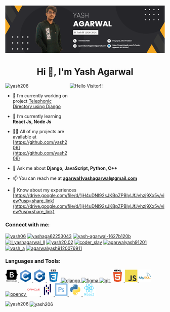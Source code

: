 ![logo](https://github.com/yash206/yash206/blob/main/bann.png)

<h1 align="center">Hi 👋, I'm Yash Agarwal</h1>

<img align="right" alt="Hello Visitor!!" width="300" height="250" src="https://enacteservices.com/wp-content/themes/twentytwenty/images/hire-developer/animation_500_l4zc9j5g.gif">

<p align="left"> <img src="https://komarev.com/ghpvc/?username=yash-206&label=Profile%20views&color=0e75b6&style=flat" alt="yash206" /> </p>

- 🔭 I’m currently working on project [Telephonic Directory using Django](https://github.com/yash206/Telephonic-Diary-using-Django.git)

- 🌱 I’m currently learning **React Js, Node Js**

- 👨‍💻 All of my projects are available at [https://github.com/yash206](https://github.com/yash206)

- 💬 Ask me about **Django, JavaScript, Python, C++**

- 📫 You can reach me at **agarwal1yashagarwal@gmail.com**

- 📄 Know about my experiences [https://drive.google.com/file/d/1jH4uDNl92sJKBpZPBIylJfJvhzj9Xx5v/view?usp=share_link](https://drive.google.com/file/d/1jH4uDNl92sJKBpZPBIylJfJvhzj9Xx5v/view?usp=share_link)

<h3 align="left">Connect with me:</h3>
<p align="left">
<a href="https://dev.to/yash06" target="blank"><img align="center" src="https://raw.githubusercontent.com/rahuldkjain/github-profile-readme-generator/master/src/images/icons/Social/devto.svg" alt="yash06" height="30" width="40" /></a>
<a href="https://twitter.com/yashaga62253043" target="blank"><img align="center" src="https://raw.githubusercontent.com/rahuldkjain/github-profile-readme-generator/master/src/images/icons/Social/twitter.svg" alt="yashaga62253043" height="30" width="40" /></a>
<a href="https://linkedin.com/in/yash-agarwal-1627b120b" target="blank"><img align="center" src="https://raw.githubusercontent.com/rahuldkjain/github-profile-readme-generator/master/src/images/icons/Social/linked-in-alt.svg" alt="yash-agarwal-1627b120b" height="30" width="40" /></a>
<a href="https://kaggle.com/ll_yashagarwal_ll" target="blank"><img align="center" src="https://raw.githubusercontent.com/rahuldkjain/github-profile-readme-generator/master/src/images/icons/Social/kaggle.svg" alt="ll_yashagarwal_ll" height="30" width="40" /></a>
<a href="https://instagram.com/yash20.02" target="blank"><img align="center" src="https://raw.githubusercontent.com/rahuldkjain/github-profile-readme-generator/master/src/images/icons/Social/instagram.svg" alt="yash20.02" height="30" width="40" /></a>
<a href="https://www.codechef.com/users/coder_slay" target="blank"><img align="center" src="https://cdn.jsdelivr.net/npm/simple-icons@3.1.0/icons/codechef.svg" alt="coder_slay" height="30" width="40" /></a>
<a href="https://www.hackerrank.com/agarwalyash91201" target="blank"><img align="center" src="https://raw.githubusercontent.com/rahuldkjain/github-profile-readme-generator/master/src/images/icons/Social/hackerrank.svg" alt="agarwalyash91201" height="30" width="40" /></a>
<a href="https://www.leetcode.com/yash_a" target="blank"><img align="center" src="https://raw.githubusercontent.com/rahuldkjain/github-profile-readme-generator/master/src/images/icons/Social/leet-code.svg" alt="yash_a" height="30" width="40" /></a>
<a href="https://auth.geeksforgeeks.org/user/agarwalyash9120076911" target="blank"><img align="center" src="https://raw.githubusercontent.com/rahuldkjain/github-profile-readme-generator/master/src/images/icons/Social/geeks-for-geeks.svg" alt="agarwalyash9120076911" height="30" width="40" /></a>
</p>

<h3 align="left">Languages and Tools:</h3>
<p align="left"> <a href="https://getbootstrap.com" target="_blank" rel="noreferrer"> <img src="https://raw.githubusercontent.com/devicons/devicon/master/icons/bootstrap/bootstrap-plain-wordmark.svg" alt="bootstrap" width="40" height="40"/> </a> <a href="https://www.cprogramming.com/" target="_blank" rel="noreferrer"> <img src="https://raw.githubusercontent.com/devicons/devicon/master/icons/c/c-original.svg" alt="c" width="40" height="40"/> </a> <a href="https://www.w3schools.com/cpp/" target="_blank" rel="noreferrer"> <img src="https://raw.githubusercontent.com/devicons/devicon/master/icons/cplusplus/cplusplus-original.svg" alt="cplusplus" width="40" height="40"/> </a> <a href="https://www.w3schools.com/css/" target="_blank" rel="noreferrer"> <img src="https://raw.githubusercontent.com/devicons/devicon/master/icons/css3/css3-original-wordmark.svg" alt="css3" width="40" height="40"/> </a> <a href="https://www.djangoproject.com/" target="_blank" rel="noreferrer"> <img src="https://cdn.worldvectorlogo.com/logos/django.svg" alt="django" width="40" height="40"/> </a> <a href="https://www.figma.com/" target="_blank" rel="noreferrer"> <img src="https://www.vectorlogo.zone/logos/figma/figma-icon.svg" alt="figma" width="40" height="40"/> </a> <a href="https://git-scm.com/" target="_blank" rel="noreferrer"> <img src="https://www.vectorlogo.zone/logos/git-scm/git-scm-icon.svg" alt="git" width="40" height="40"/> </a> <a href="https://www.w3.org/html/" target="_blank" rel="noreferrer"> <img src="https://raw.githubusercontent.com/devicons/devicon/master/icons/html5/html5-original-wordmark.svg" alt="html5" width="40" height="40"/> </a> <a href="https://developer.mozilla.org/en-US/docs/Web/JavaScript" target="_blank" rel="noreferrer"> <img src="https://raw.githubusercontent.com/devicons/devicon/master/icons/javascript/javascript-original.svg" alt="javascript" width="40" height="40"/> </a> <a href="https://www.mysql.com/" target="_blank" rel="noreferrer"> <img src="https://raw.githubusercontent.com/devicons/devicon/master/icons/mysql/mysql-original-wordmark.svg" alt="mysql" width="40" height="40"/> </a> <a href="https://opencv.org/" target="_blank" rel="noreferrer"> <img src="https://www.vectorlogo.zone/logos/opencv/opencv-icon.svg" alt="opencv" width="40" height="40"/> </a> <a href="https://www.oracle.com/" target="_blank" rel="noreferrer"> <img src="https://raw.githubusercontent.com/devicons/devicon/master/icons/oracle/oracle-original.svg" alt="oracle" width="40" height="40"/> </a> <a href="https://pandas.pydata.org/" target="_blank" rel="noreferrer"> <img src="https://raw.githubusercontent.com/devicons/devicon/2ae2a900d2f041da66e950e4d48052658d850630/icons/pandas/pandas-original.svg" alt="pandas" width="40" height="40"/> </a> <a href="https://www.photoshop.com/en" target="_blank" rel="noreferrer"> <img src="https://raw.githubusercontent.com/devicons/devicon/master/icons/photoshop/photoshop-line.svg" alt="photoshop" width="40" height="40"/> </a> <a href="https://www.python.org" target="_blank" rel="noreferrer"> <img src="https://raw.githubusercontent.com/devicons/devicon/master/icons/python/python-original.svg" alt="python" width="40" height="40"/> </a> <a href="https://reactjs.org/" target="_blank" rel="noreferrer"> <img src="https://raw.githubusercontent.com/devicons/devicon/master/icons/react/react-original-wordmark.svg" alt="react" width="40" height="40"/> </a> </p>

<p><img align="left" src="https://github-readme-stats.vercel.app/api/top-langs?username=yash206&show_icons=true&locale=en&layout=compact" alt="yash206" /></p>
<p>&nbsp;<img align="center" src="https://github-readme-stats.vercel.app/api?username=yash206&show_icons=true&locale=en" alt="yash206" /></p>
